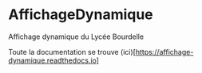 # AffichageDynamique
Affichage dynamique du Lycée Bourdelle

Toute la documentation se trouve (ici)[https://affichage-dynamique.readthedocs.io]
